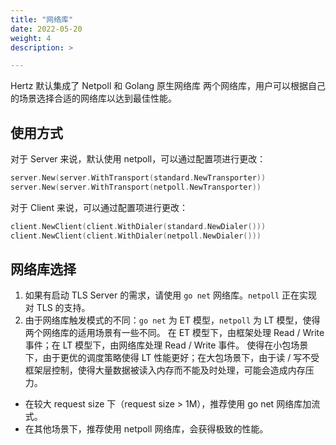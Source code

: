 ```yaml
---
title: "网络库"
date: 2022-05-20
weight: 4
description: >

---
```


Hertz 默认集成了 Netpoll 和 Golang 原生网络库 两个网络库，用户可以根据自己的场景选择合适的网络库以达到最佳性能。

## 使用方式

对于 Server 来说，默认使用 netpoll，可以通过配置项进行更改：

```go
server.New(server.WithTransport(standard.NewTransporter))
server.New(server.WithTransport(netpoll.NewTransporter))
```

对于 Client 来说，可以通过配置项进行更改：

```go
client.NewClient(client.WithDialer(standard.NewDialer()))
client.NewClient(client.WithDialer(netpoll.NewDialer()))
```

## 网络库选择

1. 如果有启动 TLS Server 的需求，请使用 `go net` 网络库。`netpoll` 正在实现对 TLS 的支持。
2. 由于网络库触发模式的不同：`go net` 为 ET 模型，`netpoll` 为 LT 模型，使得两个网络库的适用场景有一些不同。
在 ET 模型下，由框架处理 Read / Write 事件；在 LT 模型下，由网络库处理 Read / Write 事件。
使得在小包场景下，由于更优的调度策略使得 LT 性能更好；在大包场景下，由于读 / 写不受框架层控制，使得大量数据被读入内存而不能及时处理，可能会造成内存压力。

- 在较大 request size 下（request size > 1M），推荐使用 go net 网络库加流式。
- 在其他场景下，推荐使用 netpoll 网络库，会获得极致的性能。
